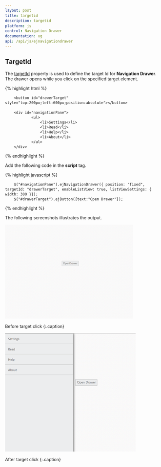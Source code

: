 ```yaml
---
layout: post
title: targetid
description: targetid
platform: js
control: Navigation Drawer
documentation: ug
api: /api/js/ejnavigationdrawer
---
```


## TargetId

The [targetId](https://help.syncfusion.com/api/js/ejnavigationdrawer#members:targetid) property is used to define the target Id for **Navigation Drawer**. The drawer opens while you click on the specified target element.

{% highlight html %}

        <button id="drawerTarget" style="top:200px;left:600px;position:absolute"></button>
        
        <div id="navigationPane">
                <ul>
                    <li>Settings</li>
                    <li>Read</li>
                    <li>Help</li>
                    <li>About</li>
                </ul>
        </div>
        
{% endhighlight %}

Add the following code in the **script** tag.

{% highlight javascript %}
    
        $("#navigationPane").ejNavigationDrawer({ position: "fixed", targetId: "drawerTarget", enableListView: true, listViewSettings: { width: 300 }});
        $("#drawerTarget").ejButton({text:"Open Drawer"});
 
{% endhighlight %}

The following screenshots illustrates the output.

![](targetid_images\targetid_img1.png)

Before target click
{:.caption}



![](targetid_images\targetid_img2.png)

After target click
{:.caption}

